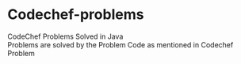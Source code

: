 # Codechef-problems
CodeChef Problems Solved in Java<br>
Problems are solved by the Problem Code as mentioned in Codechef Problem
